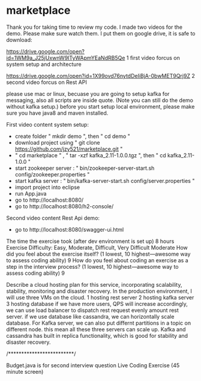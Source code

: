 # marketplace
Thank you for taking time to review my code. I made two videos for the demo. Please make sure watch them. I put them on google drive, it is safe to download:  

https://drive.google.com/open?id=1WM9a_J25jUxwnW9ITyWApmYEaNdRB5Qe
1 first video forcus on system setup and architecture

https://drive.google.com/open?id=1X99ovd76nytdDeIiBjA-0bwMET9Qrj9Z
2 second video forcus on Rest API

please use mac or linux, becuase you are going to setup kafka for messaging, also all scripts are inside quote. 
(Note you can still do the demo without kafka setup.)
before you start setup local environment, please make sure you have java8 and maven installed.

First video content system setup:
   - create folder " mkdir demo ", then " cd demo "
   - download project using " git clone https://github.com/jzy521/marketplace.git "
   - " cd marketplace " , " tar -xzf kafka_2.11-1.0.0.tgz ", then " cd kafka_2.11-1.0.0 "
   - start zookeeper server : " bin/zookeeper-server-start.sh config/zookeeper.properties "
   - start kafka server : " bin/kafka-server-start.sh config/server.properties "
   - import project into eclipse 
   - run App.java 
   - go to http://localhost:8080/
   - go to http://localhost:8080/h2-console/

Second video content Rest Api demo:
   - go to http://localhost:8080/swagger-ui.html


The time the exercise took (after dev environment is set up)
   8 hours
Exercise Difficulty: Easy, Moderate, Difficult, Very Difficult
   Moderate
How did you feel about the exercise itself? (1 lowest, 10 highest—awesome way to assess coding ability)
   9
How do you feel about coding an exercise as a step in the interview process?  (1 lowest, 10 highest—awesome way to assess coding ability)
   9

Describe a cloud hosting plan for this service, incorporating scalability, stability, monitoring and disaster recovery.
In the production environment, I will use  three VMs on the cloud. 
1 hosting rest server
2 hosting kafka server
3 hosting database
if we have more users, QPS will increase accordingly, we can use load balancer to dispatch rest request evenly amount rest server. if we use database like cassandra, we can horizontally scale database. For Kafka server, we can also put differnt partitions in a topic on different node. this mean all these three servers can scale up. 
Kafka and cassandra has built in replica functionality, which is good for stability and disaster recovery.


/*************************/

Budget.java is for second interview question Live Coding Exercise (45 minute screen)


